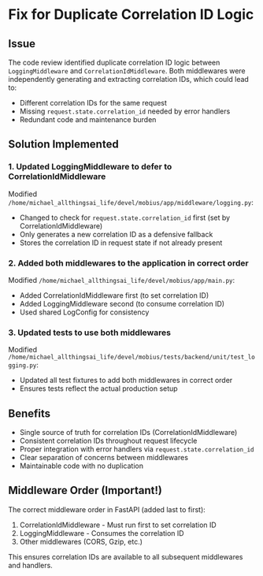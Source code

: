 # Fix for Duplicate Correlation ID Logic

## Issue
The code review identified duplicate correlation ID logic between `LoggingMiddleware` and `CorrelationIdMiddleware`. Both middlewares were independently generating and extracting correlation IDs, which could lead to:
- Different correlation IDs for the same request
- Missing `request.state.correlation_id` needed by error handlers
- Redundant code and maintenance burden

## Solution Implemented

### 1. Updated LoggingMiddleware to defer to CorrelationIdMiddleware
Modified `/home/michael_allthingsai_life/devel/mobius/app/middleware/logging.py`:
- Changed to check for `request.state.correlation_id` first (set by CorrelationIdMiddleware)
- Only generates a new correlation ID as a defensive fallback
- Stores the correlation ID in request state if not already present

### 2. Added both middlewares to the application in correct order
Modified `/home/michael_allthingsai_life/devel/mobius/app/main.py`:
- Added CorrelationIdMiddleware first (to set correlation ID)
- Added LoggingMiddleware second (to consume correlation ID)
- Used shared LogConfig for consistency

### 3. Updated tests to use both middlewares
Modified `/home/michael_allthingsai_life/devel/mobius/tests/backend/unit/test_logging.py`:
- Updated all test fixtures to add both middlewares in correct order
- Ensures tests reflect the actual production setup

## Benefits
- Single source of truth for correlation IDs (CorrelationIdMiddleware)
- Consistent correlation IDs throughout request lifecycle
- Proper integration with error handlers via `request.state.correlation_id`
- Clear separation of concerns between middlewares
- Maintainable code with no duplication

## Middleware Order (Important!)
The correct middleware order in FastAPI (added last to first):
1. CorrelationIdMiddleware - Must run first to set correlation ID
2. LoggingMiddleware - Consumes the correlation ID
3. Other middlewares (CORS, Gzip, etc.)

This ensures correlation IDs are available to all subsequent middlewares and handlers.